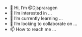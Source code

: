 - 👋 Hi, I’m @Djspraragen
- 👀 I’m interested in ...
- 🌱 I’m currently learning ...
- 💞️ I’m looking to collaborate on ...
- 📫 How to reach me ...

<!---
Djspraragen/Djspraragen is a ✨ special ✨ repository because its `README.md` (this file) appears on your GitHub profile.
You can click the Preview link to take a look at your changes.
--->
